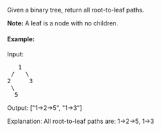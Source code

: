 Given a binary tree, return all root-to-leaf paths.

**Note:** A leaf is a node with no children.

#### Example:

Input:
<pre>
   1
 /   \
2     3
 \
  5
</pre>

Output: ["1->2->5", "1->3"]

Explanation: All root-to-leaf paths are: 1->2->5, 1->3
